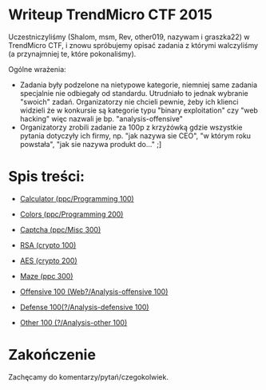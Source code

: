 # Writeup TrendMicro CTF 2015

Uczestniczyliśmy (Shalom, msm, Rev, other019, nazywam i graszka22) w TrendMicro CTF, i znowu spróbujemy opisać zadania z którymi walczyliśmy (a przynajmniej te, które pokonaliśmy).

Ogólne wrażenia:

* Zadania były podzelone na nietypowe kategorie, niemniej same zadania specjalnie nie odbiegały od standardu. Utrudniało to jednak wybranie "swoich" zadań. Organizatorzy nie chcieli pewnie, żeby ich klienci widzieli że w konkursie są kategorie typu "binary exploitation" czy "web hacking" więc nazwali je bp. "analysis-offensive"
* Organizatorzy zrobili zadanie za 100p z krzyżówką gdzie wszystkie pytania dotyczyły ich firmy, np. "jak nazywa sie CEO", "w którym roku powstała", "jak sie nazywa produkt do..." ;]

# Spis treści:

* [Calculator (ppc/Programming 100)](calculator)
* [Colors (ppc/Programming 200)](colors)
* [Captcha (ppc/Misc 300)](captcha)
* [RSA (crypto 100)](rsa)
* [AES (crypto 200)](aes)

* [Maze (ppc 300)](maze)
* [Offensive 100 (Web?/Analysis-offensive 100)](offensive100)
* [Defense 100(?/Analysis-defensive 100)](defense100)
* [Other 100 (?/Analysis-other 100)](other100)


# Zakończenie

Zachęcamy do komentarzy/pytań/czegokolwiek.
